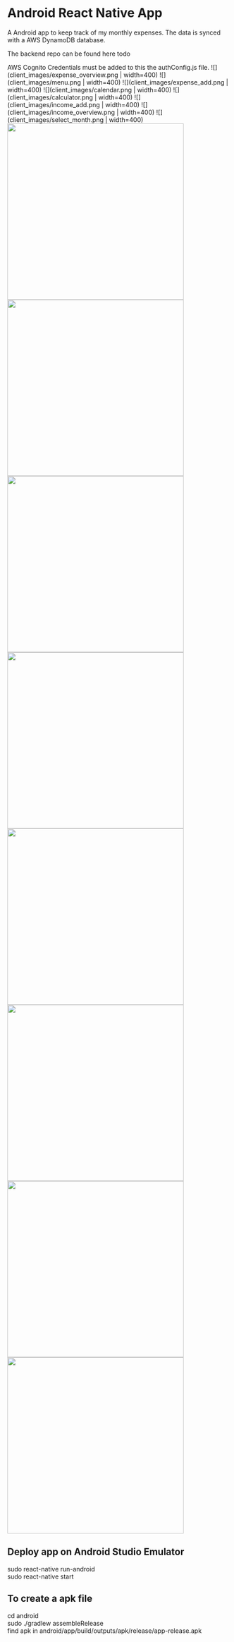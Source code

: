 

# Android React Native App
A Android app to keep track of my monthly expenses.  The data is synced with a AWS DynamoDB database.

The backend repo can be found here todo

AWS Cognito Credentials must be added to this the authConfig.js file.
![](client_images/expense_overview.png | width=400)
![](client_images/menu.png | width=400)
![](client_images/expense_add.png | width=400)
![](client_images/calendar.png | width=400)
![](client_images/calculator.png | width=400)
![](client_images/income_add.png | width=400)
![](client_images/income_overview.png | width=400)
![](client_images/select_month.png | width=400)
<img src="client_images/expense_overview.png" width="400" height1="200"> 
<img src="client_images/menu.png" width="400" height1="200">
<img src="client_images/expense_add.png" width="400" height1="200">
<img src="client_images/calendar.png" width="400" height1="200">
<img src="client_images/calculator.png" width="400" height1="200">
<img src="client_images/income_add.png" width="400" height1="200">
<img src="client_images/income_overview.png" width="400" height1="200">
<img src="client_images/select_month.png" width="400" height1="200">


## Deploy app on Android Studio Emulator
sudo react-native run-android  
sudo react-native start

## To create a apk file
cd android  
sudo ./gradlew assembleRelease  
find apk in android/app/build/outputs/apk/release/app-release.apk
